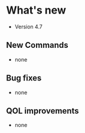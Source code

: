 # What's new
- Version 4.7

## New Commands

- none

## Bug fixes

- none

## QOL improvements

- none